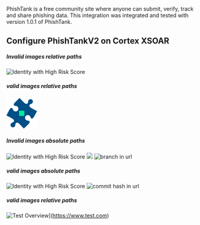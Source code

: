 PhishTank is a free community site where anyone can submit, verify, track and share phishing data.
This integration was integrated and tested with version 1.0.1 of PhishTank.
## Configure PhishTankV2 on Cortex XSOAR

##### Invalid images relative paths
![Identity with High Risk Score](../../default.png)

##### valid images relative paths
![Identity with High Risk Score](default.png)

##### Invalid images absolute paths
![Identity with High Risk Score](https://github.com/demisto/test1.png)
<img width="500" src="https://github.com/demisto/content/raw/test2.png" />
![branch in url](https://raw.githubusercontent.com/demisto/content/branch_name/Packs/CommonPlaybooks/doc_files/some_image.png)

##### valid images absolute paths
![Identity with High Risk Score](https://github.com/demisto/test3.png)
![commit hash in url](https://raw.githubusercontent.com/demisto/content/123456/Packs/CommonPlaybooks/doc_files/some_image.png)

##### valid images relative paths
![Test Overview](https://raw.githubusercontent.com/demisto/content/master/Packs/132/some_image.png)](https://www.test.com)
